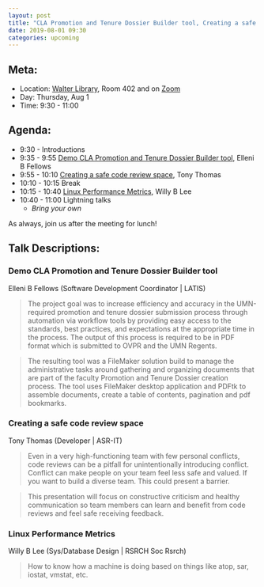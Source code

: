 ```yaml
---
layout: post
title: "CLA Promotion and Tenure Dossier Builder tool, Creating a safe code review space, Linux Performance Metrics"
date: 2019-08-01 09:30
categories: upcoming
---
```


## Meta:

- Location: [Walter Library](http://campusmaps.umn.edu/walter-library), Room 402 and on [Zoom](https://z.umn.edu/cpmstream)
- Day: Thursday, Aug 1
- Time: 9:30 - 11:00

## Agenda:

- 9:30 - Introductions
- 9:35 - 9:55 [Demo CLA Promotion and Tenure Dossier Builder tool](#demo-cla-promotion-and-tenure-dossier-builder-tool), Elleni B Fellows
- 9:55 - 10:10 [Creating a safe code review space](#creating-a-safe-code-review-space), Tony Thomas
- 10:10 - 10:15 Break
- 10:15 - 10:40 [Linux Performance Metrics](#linux-performance-metrics), Willy B Lee
- 10:40 - 11:00 Lightning talks
  - _Bring your own_

As always, join us after the meeting for lunch!

## Talk Descriptions:

### Demo CLA Promotion and Tenure Dossier Builder tool
Elleni B Fellows (Software Development Coordinator | LATIS)

> The project goal was to increase efficiency and accuracy in the UMN-required promotion and tenure dossier submission process through automation via workflow tools by providing easy access to the standards, best practices, and expectations at the appropriate time in the process. The output of this process is required to be in PDF format which is submitted to OVPR and the UMN Regents.

> The resulting tool was a FileMaker solution build to manage the administrative tasks around gathering and organizing documents that are part of the faculty Promotion and Tenure Dossier creation process. The tool uses FileMaker desktop application and PDFtk to assemble documents, create a table of contents, pagination and pdf bookmarks.

### Creating a safe code review space
Tony Thomas (Developer | ASR-IT)

> Even in a very high-functioning team with few personal conflicts, code reviews can be a pitfall for unintentionally introducing conflict. Conflict can make people on your team feel less safe and valued. If you want to build a diverse team. This could present a barrier.

> This presentation will focus on constructive criticism and healthy communication so team members can learn and benefit from code reviews and feel safe receiving feedback.

### Linux Performance Metrics
Willy B Lee (Sys/Database Design | RSRCH Soc Rsrch)

> How to know how a machine is doing based on things like atop, sar, iostat, vmstat, etc.
